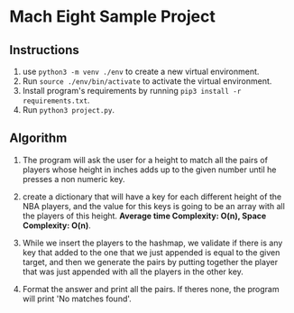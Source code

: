 # Mach Eight Sample Project

## Instructions

1. use `python3 -m venv ./env` to create a new virtual environment.
2. Run `source ./env/bin/activate` to activate the virtual environment.
3. Install program's requirements by running `pip3 install -r requirements.txt`.
4. Run `python3 project.py`.

## Algorithm 

1. The program will ask the user for a height to match all the pairs of players whose height in inches adds up to the given number until he presses a non numeric key.

2. create a dictionary that will have a key for each different height of the NBA players, and the value for this keys is going to be
an array with all the players of this height. **Average time Complexity: O(n), Space Complexity: O(n)**.

3. While we insert the players to the hashmap, we validate if there is any key that added to the one that we just appended is equal
to the given target, and then we generate the pairs by putting together the player that was just appended with all the players in the other key.

4. Format the answer and print all the pairs. If theres none, the program will print 'No matches found'.



